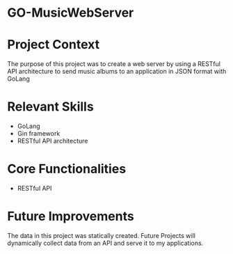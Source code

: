 # GO-MusicWebServer
# Project Context

The purpose of this project was to create a web server by using a RESTful API architecture to send music albums to an application in JSON format with GoLang

# Relevant Skills

- GoLang
- Gin framework
- RESTful API architecture

# Core Functionalities

- RESTful API

# Future Improvements

The data in this project was statically created. Future Projects will dynamically collect data from an API and serve it to my applications.
